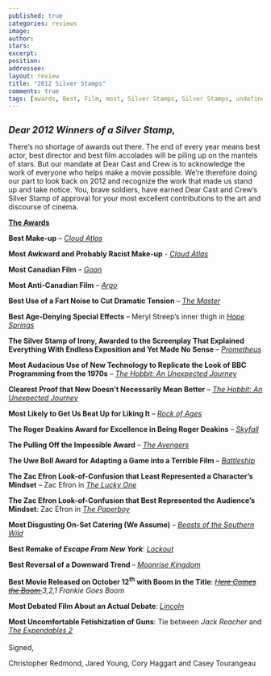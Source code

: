 ```yaml
---
published: true
categories: reviews
image:
author: 
stars: 
excerpt: 
position: 
addressee: 
layout: review
title: "2012 Silver Stamps"
comments: true
tags: [awards, Best, Film, most, Silver Stamps, Silver Stamps, undefined]
---
```

<div><p><span class="full-image-block ssNonEditable"><span><a href="/letters/2012/12/21/2012-silver-stamps.html"><img src="http://static.squarespace.com/static/5005f6bcc4aa41161b33e89e/5329cf1fe4b07c068ebf74de/5329cf1fe4b07c068ebf7774/1356102972653/Silver%20Stamp.jpg" alt="" /></a></span></span></p>
<p><strong><em style="font-size:130%;">Dear 2012 Winners of a Silver Stamp,</em></strong></p>
<p>There&rsquo;s no shortage of awards out there. The end of every year means best actor, best director and best film accolades will be piling up on the mantels of stars. But our mandate at Dear Cast and Crew is to acknowledge the work of everyone who helps make a movie possible. We&rsquo;re therefore doing our part to look back on 2012 and recognize the work that made us stand up and take notice. You, brave soldiers, have earned Dear Cast and Crew&rsquo;s Silver Stamp of approval for your most excellent contributions to the art and discourse of cinema.</p>
<p><span style="text-decoration:underline;"><strong>The Awards</strong></span></p>
<p><strong>Best Make-up</strong> &ndash; <a href="/letters/2012/9/10/cloud-atlas.html"><em>Cloud Atlas</em></a></p>
<p><strong> </strong></p>
<p><strong>Most Awkward and Probably Racist Make-up</strong> - <a href="/letters/2012/9/10/cloud-atlas.html"><em>Cloud Atlas</em></a></p>
<p><strong>Most Canadian Film</strong> &ndash; <a href="/letters/2012/4/2/goon.html"><em>Goon</em></a></p>
<p><strong>Most Anti-Canadian Film</strong> <em>&ndash; <a href="/letters/2012/10/15/argo.html">Argo</a></em></p>
<p><strong>Best Use of a Fart Noise to Cut Dramatic Tension</strong> &ndash; <a href="/letters/2012/10/9/the-master.html"><em>The Master</em></a></p>
<p><strong>Best Age-Denying Special Effects</strong> &ndash; Meryl Streep&rsquo;s inner thigh in <a href="/letters/2012/8/9/hope-springs.html"><em>Hope Springs</em></a></p>
<p><strong>The Silver Stamp of Irony, Awarded to the Screenplay That Explained Everything With Endless Exposition and Yet Made No Sense</strong> &ndash; <a href="/letters/2012/6/12/prometheus.html"><em>Prometheus</em></a></p>
<p><strong>Most Audacious Use of New Technology to Replicate the Look of BBC Programming from the 1970s</strong> &ndash; <em><a href="/letters/2012/12/14/the-hobbit-an-unexpected-journey.html">The Hobbit: An Unexpected Journey</a><br /></em></p>
<p><strong>Clearest Proof that New Doesn&rsquo;t Necessarily Mean Better</strong> &ndash; <em><a href="/letters/2012/12/14/the-hobbit-an-unexpected-journey.html">The Hobbit: An Unexpected Journey</a><br /></em></p>
<p><strong>Most Likely to Get Us Beat Up for Liking It</strong> &ndash; <a href="/letters/2012/6/15/rock-of-ages.html"><em>Rock of Ages</em></a></p>
<p><strong>The Roger Deakins Award for Excellence in Being Roger Deakins</strong> &ndash; <a href="/letters/2012/11/9/skyfall.html"><em>Skyfall</em></a></p>
<p><strong>The Pulling Off the Impossible Award</strong> &ndash; <a href="/letters/2012/5/10/the-avengers.html"><em>The Avengers</em></a></p>
<p><strong>The Uwe Boll Award for Adapting a Game into a Terrible Film</strong> &ndash; <a href="/letters/2012/5/18/battleship.html"><em>Battleship</em></a></p>
<p><strong>The Zac Efron Look-of-Confusion that Least Represented a Character&rsquo;s Mindset</strong> &ndash; Zac Efron in <a href="/letters/2012/4/26/the-lucky-one.html"><em>The Lucky One</em></a></p>
<p><strong>The Zac Efron Look-of-Confusion that Best Represented the Audience&rsquo;s Mindset</strong>: Zac Efron in <a href="/letters/2012/10/26/the-paperboy.html"><em>The Paperboy</em></a></p>
<p><strong>Most Disgusting On-Set Catering (We Assume)</strong> &ndash; <a href="/letters/2012/8/8/beasts-of-the-southern-wild.html"><em>Beasts of the Southern Wild</em></a></p>
<p><strong>Best Remake of <em>Escape From New York</em></strong>: <a href="/letters/2012/4/16/lockout.html"><em>Lockout</em></a></p>
<p><strong> </strong></p>
<p><strong>Best Reversal of a Downward Trend </strong>&ndash; <a href="/letters/2012/7/12/moonrise-kingdom.html"><em>Moonrise Kingdom</em></a></p>
<p><strong>Best Movie Released on October 12<sup>th</sup> with Boom in the Title</strong>: <em><a href="/letters/2012/10/12/here-comes-the-boom.html"><span style="text-decoration:line-through;">Here Comes the Boom </span></a> 3,2,1 Frankie Goes Boom</em></p>
<p><strong>Most Debated Film About an Actual Debate</strong>: <a href="/letters/2012/11/16/lincoln.html"><em>Lincoln</em></a></p>
<p><strong>Most Uncomfortable Fetishization of Guns</strong>: Tie between <em>Jack Reacher </em>and <a href="/letters/2012/8/22/the-expendables-2.html"><em>The Expendables 2</em></a><br /> <br />Signed,</p>
<p>Christopher Redmond, Jared Young, Cory Haggart and Casey Tourangeau</p></div>

